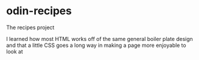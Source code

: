 # odin-recipes
The recipes project

I learned how most HTML works off of the same general boiler plate design 
and that a little CSS goes a long way in making a page more enjoyable to look at


